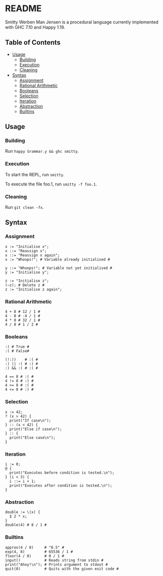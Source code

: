 # README

Smitty Werben Man Jensen is a procedural language currently implemented with
GHC 7.10 and Happy 1.19.

## Table of Contents
- [Usage](#usage)
  * [Building](#building)
  * [Execution](#execution)
  * [Cleaning](#cleaning)
- [Syntax](#syntax)
  * [Assignment](#assignment)
  * [Rational Arithmetic](#rational-arithmetic)
  * [Booleans](#booleans)
  * [Selection](#selection)
  * [Iteration](#iteration)
  * [Abstraction](#abstraction)
  * [Builtins](#builtins)

## Usage

### Building

Run `happy Grammar.y && ghc smitty`.

### Execution

To start the REPL, run `smitty`.

To execute the file foo.1, run `smitty -f foo.1`.

### Cleaning

Run `git clean -fx`.

## Syntax

### Assignment

```
x := "Initialise x";
x ::= "Reassign x";
x ::= "Reassign x again";
x := "Whoops!"; # Variable already initialised #

y ::= "Whoops!"; # Variable not yet initialised #
y := "Initialise y";

z := "Initialise z";
(~z); # Delete z #
z := "Initialise z again";
```

### Rational Arithmetic

```
4 + 8 # 12 / 1 #
4 - 8 # -4 / 1 #
4 * 8 # 32 / 1 #
4 / 8 # 1 / 2 #
```

### Booleans

```
:) # True #
:( # False#

(!:))    # :( #
:) || :( # :) #
:) && :( # :( #

4 == 8 # :( #
4 != 8 # :) #
4 >= 8 # :( #
4 <= 8 # :) #
```

### Selection

```
x := 42;
? (x > 42) {
  print("If case\n");
} :: (x < 42) {
  print("Else if case\n");
} :: {
  print("Else case\n");
}
```

### Iteration

```
i := 0;
@ {
  print("Executes before condition is tested.\n");
} (i < 3) {
  i ::= i + 1;
  print("Executes after condition is tested.\n");
}
```

### Abstraction

```
double := \(x) {
  $ 2 * x;
}
double(4) # 8 / 1 #
```

### Builtins

```
approx(4 / 8)     # "0.5" #
exp(4, 8)         # 65536 / 1 #
floor(4 / 8)      # 0 / 1 #
input()           # Reads string from stdin #
print("Ahoy!\n"); # Prints argument to stdout #
quit(0)           # Quits with the given exit code #
```
